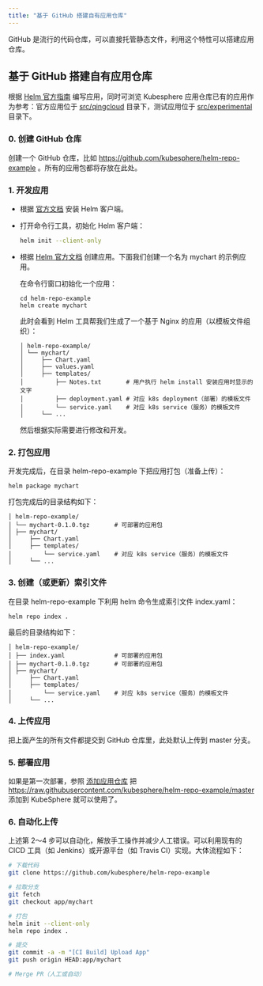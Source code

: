 ```yaml
---
title: "基于 GitHub 搭建自有应用仓库"
---
```


GitHub 是流行的代码仓库，可以直接托管静态文件，利用这个特性可以搭建应用仓库。

## 基于 GitHub 搭建自有应用仓库

根据 [Helm 官方指南](https://helm.sh/docs/developing_charts/) 编写应用，同时可浏览 Kubesphere 应用仓库已有的应用作为参考：官方应用位于 [src/qingcloud](https://github.com/kubesphere/helm-charts/tree/master/src/qingcloud) 目录下，测试应用位于 [src/experimental](https://github.com/kubesphere/helm-charts/tree/master/src/experimental) 目录下。

### 0. 创建 GitHub 仓库

创建一个 GitHub 仓库，比如 https://github.com/kubesphere/helm-repo-example 。所有的应用包都将存放在此处。

### 1. 开发应用

- 根据 [官方文档](https://helm.sh/docs/using_helm/#installing-the-helm-client) 安装 Helm 客户端。

- 打开命令行工具，初始化 Helm 客户端：

  ```bash
  helm init --client-only
  ```

- 根据 [Helm 官方文档](https://helm.sh/docs/chart_template_guide/#a-starter-chart) 创建应用。下面我们创建一个名为 mychart 的示例应用。

  在命令行窗口初始化一个应用：
  
  ```
  cd helm-repo-example
  helm create mychart
  ```

  此时会看到 Helm 工具帮我们生成了一个基于 Nginx 的应用（以模板文件组织）：
  
  ```
  │ helm-repo-example/
  │ └── mychart/
  │     ├── Chart.yaml
  │     ├── values.yaml
  │     ├── templates/
  │         ├── Notes.txt       # 用户执行 helm install 安装应用时显示的文字
  │         ├── deployment.yaml # 对应 k8s deployment（部署）的模板文件
  │         └── service.yaml    # 对应 k8s service（服务）的模板文件
  │     └── ...
  ```

  然后根据实际需要进行修改和开发。

### 2. 打包应用

开发完成后，在目录 helm-repo-example 下把应用打包（准备上传）：

```
helm package mychart
```

打包完成后的目录结构如下：

```
│ helm-repo-example/
│ └── mychart-0.1.0.tgz       # 可部署的应用包
│ ├── mychart/
│     ├── Chart.yaml
│     ├── templates/
│         └── service.yaml    # 对应 k8s service（服务）的模板文件
│     └── ...
```

### 3. 创建（或更新）索引文件

在目录 helm-repo-example 下利用 helm 命令生成索引文件 index.yaml：

```
helm repo index .
```

最后的目录结构如下：

```
│ helm-repo-example/
│ ├── index.yaml              # 可部署的应用包
│ ├── mychart-0.1.0.tgz       # 可部署的应用包
│ ├── mychart/
│     ├── Chart.yaml
│     ├── templates/
│         └── service.yaml    # 对应 k8s service（服务）的模板文件
│     └── ...
```

### 4. 上传应用

把上面产生的所有文件都提交到 GitHub 仓库里，此处默认上传到 master 分支。

### 5. 部署应用

如果是第一次部署，参照 [添加应用仓库](../app-repo) 把 https://raw.githubusercontent.com/kubesphere/helm-repo-example/master 添加到 KubeSphere 就可以使用了。

### 6. 自动化上传

上述第 2〜4 步可以自动化，解放手工操作并减少人工错误。可以利用现有的 CICD 工具（如 Jenkins）或开源平台（如 Travis CI）实现。大体流程如下：

```bash
# 下载代码
git clone https://github.com/kubesphere/helm-repo-example

# 拉取分支
git fetch
git checkout app/mychart

# 打包
helm init --client-only
helm repo index .

# 提交
git commit -a -m "[CI Build] Upload App"
git push origin HEAD:app/mychart

# Merge PR（人工或自动）
```
